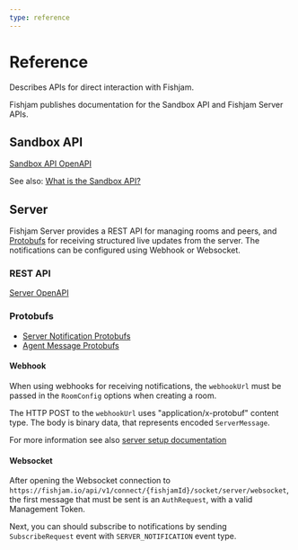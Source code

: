 ```yaml
---
type: reference
---
```


# Reference

Describes APIs for direct interaction with Fishjam.

Fishjam publishes documentation for the Sandbox API and Fishjam Server APIs.

## Sandbox API

[Sandbox API OpenAPI](https://github.com/fishjam-cloud/documentation/tree/main/static/api/room-manager-openapi.yaml)

See also: [What is the Sandbox API?](/explanation/sandbox-api-concept)

## Server

Fishjam Server provides a REST API for managing rooms and peers, and
[Protobufs](https://protobuf.dev) for
receiving structured live updates from the server.
The notifications can be configured using Webhook or Websocket.

### REST API

[Server OpenAPI](https://github.com/fishjam-cloud/documentation/tree/main/static/api/fishjam-server-openapi.yaml)

### Protobufs

- [Server Notification Protobufs](https://github.com/fishjam-cloud/documentation/tree/main/static/api/protobuf/server_notifications.proto)
- [Agent Message Protobufs](https://github.com/fishjam-cloud/documentation/tree/main/static/api/protobuf/agent_notifications.proto)

#### Webhook

When using webhooks for receiving notifications, the `webhookUrl` must be passed
in the `RoomConfig` options when creating a room.

The HTTP POST to the `webhookUrl` uses "application/x-protobuf" content type.
The body is binary data, that represents encoded `ServerMessage`.

For more information see also [server setup documentation](/how-to/backend/server-setup#webhooks)

#### Websocket

After opening the Websocket connection to
`https://fishjam.io/api/v1/connect/{fishjamId}/socket/server/websocket`,
the first message that must be sent is an `AuthRequest`,
with a valid Management Token.

Next, you can should subscribe to notifications by sending `SubscribeRequest` event with `SERVER_NOTIFICATION` event type.
